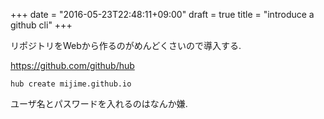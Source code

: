 +++
date = "2016-05-23T22:48:11+09:00"
draft = true
title = "introduce a github cli"
+++


リポジトリをWebから作るのがめんどくさいので導入する.

https://github.com/github/hub

`hub create mijime.github.io`

ユーザ名とパスワードを入れるのはなんか嫌.
